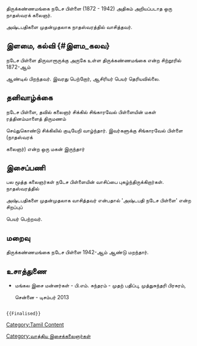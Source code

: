 திருக்கண்ணமங்கை நடேச பிள்ளை (1872 - 1942) அதிகம் அறியப்படாத ஒரு நாதஸ்வரக் கலைஞர்.
அஷ்டபதிகளை முதன்முதலாக நாதஸ்வரத்தில் வாசித்தவர்.

## இளமை, கல்வி {#இளம_கலவ}

நடேச பிள்ளை திருவாரூருக்கு அருகே உள்ள திருக்கண்ணமங்கை என்ற சிற்றூரில் 1872-ஆம்
ஆண்டில் பிறந்தவர். இவரது பெற்றோர், ஆசிரியர் பெயர் தெரியவில்லை.

## தனிவாழ்க்கை

நடேச பிள்ளை, தவில் கலைஞர் சிக்கில் சிங்காரவேல் பிள்ளையின் மகள் ரத்தினம்மாளைத் திருமணம்
செய்துகொண்டு சிக்கிலில் குடியேறி வாழ்ந்தார். இவர்களுக்கு சிங்காரவேல் பிள்ளை (நாதஸ்வரக்
கலைஞர்) என்ற ஒரு மகன் இருந்தார்

## இசைப்பணி

பல மூத்த கலைஞர்கள் நடேச பிள்ளையின் வாசிப்பை புகழ்ந்திருக்கிறார்கள். நாதஸ்வரத்தில்
அஷ்டபதிகளை முதன்முதலாக வாசித்தவர் என்பதால் \'அஷ்டபதி நடேச பிள்ளை' என்ற சிறப்புப்
பெயர் பெற்றவர்.

## மறைவு

திருக்கண்ணமங்கை நடேச பிள்ளை 1942-ஆம் ஆண்டு மறந்தார்.

## உசாத்துணை

-   மங்கல இசை மன்னர்கள் - பி.எம். சுந்தரம் - முதற் பதிப்பு, முத்துசுந்தரி பிரசுரம்,
    சென்னை - டிசம்பர் 2013

```{=mediawiki}
{{Finalised}}
```
[Category:Tamil Content](Category:Tamil_Content "wikilink")
[Category:வாத்திய இசைக்கலைஞர்கள்](Category:வாத்திய_இசைக்கலைஞர்கள் "wikilink")
